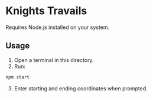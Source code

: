 # Knights Travails

Requires Node.js installed on your system.

## Usage
1. Open a terminal in this directory.
2. Run:
```bash
npm start
```
3. Enter starting and ending coordinates when prompted.